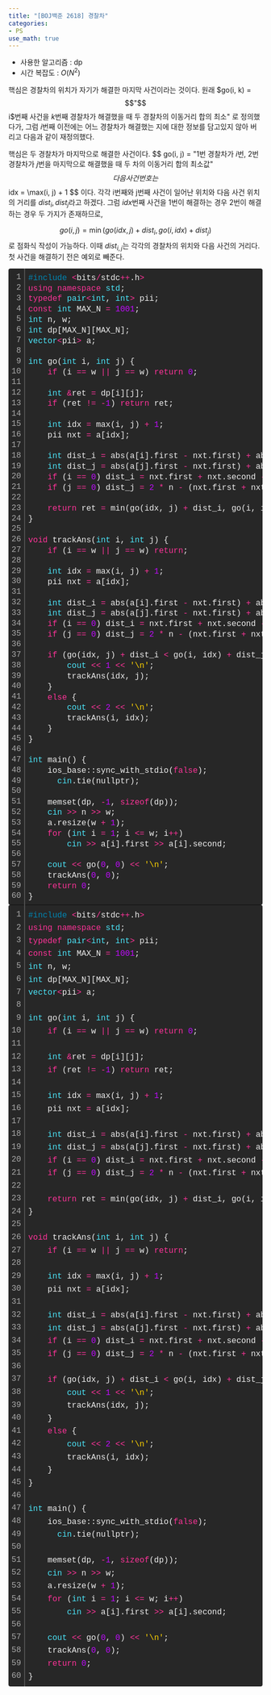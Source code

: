 ```yaml
---
title: "[BOJ백준 2618] 경찰차"
categories:
- PS
use_math: true
---
```


- 사용한 알고리즘 : dp
- 시간 복잡도 : $O\left( N^{2} \right)$

핵심은 경찰차의 위치가 자기가 해결한 마지막 사건이라는 것이다.
원래 $go(i, k) = $$"$$i$번째 사건을 $k$번째 경찰차가 해결했을 때 두 경찰차의 이동거리 합의 최소" 로 정의했다가,
그럼 $i$번째 이전에는 어느 경찰차가 해결했는 지에 대한 정보를 담고있지 않아 버리고 다음과 같이 재정의했다.

핵심은 두 경찰차가 마지막으로 해결한 사건이다.
$$
go(i, j) = "$1$번 경찰차가 $i$번, $2$번 경찰차가 $j$번을 마지막으로 해결했을 때 두 차의 이동거리 합의 최소값"
$$
다음 사건 번호는 
$$
idx = \max(i, j) + 1
$$ 
이다.
각각 i번째와 j번째 사건이 일어난 위치와 다음 사건 위치의 거리를 $dist_i, dist_j$라고 하겠다.
그럼 $idx$번째 사건을 1번이 해결하는 경우 2번이 해결하는 경우 두 가지가 존재하므로,

$$
go(i, j) = \min(go(idx, j) + dist_i, go(i, idx) + dist_j)
$$ 
로 점화식 작성이 가능하다.
이때 $dist_{i, j}$는 각각의 경찰차의 위치와 다음 사건의 거리다.
첫 사건을 해결하기 전은 예외로 빼준다.

<script src="https://gist.github.com/myunbin/e95f20184737a34be4cd73a62a292c1a.js"></script>

<div class="colorscripter-code" style="color:#f0f0f0;font-family:Consolas, 'Liberation Mono', Menlo, Courier, monospace !important; position:relative !important;overflow:auto"><table class="colorscripter-code-table" style="margin:0;padding:0;border:none;background-color:#272727;border-radius:4px;" cellspacing="0" cellpadding="0"><tr><td style="padding:6px;border-right:2px solid #4f4f4f"><div style="margin:0;padding:0;word-break:normal;text-align:right;color:#aaa;font-family:Consolas, 'Liberation Mono', Menlo, Courier, monospace !important;line-height:130%"><div style="line-height:130%">1</div><div style="line-height:130%">2</div><div style="line-height:130%">3</div><div style="line-height:130%">4</div><div style="line-height:130%">5</div><div style="line-height:130%">6</div><div style="line-height:130%">7</div><div style="line-height:130%">8</div><div style="line-height:130%">9</div><div style="line-height:130%">10</div><div style="line-height:130%">11</div><div style="line-height:130%">12</div><div style="line-height:130%">13</div><div style="line-height:130%">14</div><div style="line-height:130%">15</div><div style="line-height:130%">16</div><div style="line-height:130%">17</div><div style="line-height:130%">18</div><div style="line-height:130%">19</div><div style="line-height:130%">20</div><div style="line-height:130%">21</div><div style="line-height:130%">22</div><div style="line-height:130%">23</div><div style="line-height:130%">24</div><div style="line-height:130%">25</div><div style="line-height:130%">26</div><div style="line-height:130%">27</div><div style="line-height:130%">28</div><div style="line-height:130%">29</div><div style="line-height:130%">30</div><div style="line-height:130%">31</div><div style="line-height:130%">32</div><div style="line-height:130%">33</div><div style="line-height:130%">34</div><div style="line-height:130%">35</div><div style="line-height:130%">36</div><div style="line-height:130%">37</div><div style="line-height:130%">38</div><div style="line-height:130%">39</div><div style="line-height:130%">40</div><div style="line-height:130%">41</div><div style="line-height:130%">42</div><div style="line-height:130%">43</div><div style="line-height:130%">44</div><div style="line-height:130%">45</div><div style="line-height:130%">46</div><div style="line-height:130%">47</div><div style="line-height:130%">48</div><div style="line-height:130%">49</div><div style="line-height:130%">50</div><div style="line-height:130%">51</div><div style="line-height:130%">52</div><div style="line-height:130%">53</div><div style="line-height:130%">54</div><div style="line-height:130%">55</div><div style="line-height:130%">56</div><div style="line-height:130%">57</div><div style="line-height:130%">58</div><div style="line-height:130%">59</div><div style="line-height:130%">60</div></div></td><td style="padding:6px 0;text-align:left"><div style="margin:0;padding:0;color:#f0f0f0;font-family:Consolas, 'Liberation Mono', Menlo, Courier, monospace !important;line-height:130%"><div style="padding:0 6px; white-space:pre; line-height:130%"><span style="color:#0086b3">#include</span>&nbsp;<span style="color:#aaffaa"></span><span style="color:#ff3399">&lt;</span>bits<span style="color:#aaffaa"></span><span style="color:#ff3399">/</span>stdc<span style="color:#aaffaa"></span><span style="color:#ff3399">+</span><span style="color:#aaffaa"></span><span style="color:#ff3399">+</span>.h<span style="color:#aaffaa"></span><span style="color:#ff3399">&gt;</span></div><div style="padding:0 6px; white-space:pre; line-height:130%"><span style="color:#ff3399">using</span>&nbsp;<span style="color:#ff3399">namespace</span>&nbsp;<span style="color:#4be6fa">std</span>;</div><div style="padding:0 6px; white-space:pre; line-height:130%"><span style="color:#ff3399">typedef</span>&nbsp;<span style="color:#4be6fa">pair</span><span style="color:#ff3399">&lt;</span><span style="color:#4be6fa">int</span>,&nbsp;<span style="color:#4be6fa">int</span><span style="color:#ff3399">&gt;</span>&nbsp;pii;</div><div style="padding:0 6px; white-space:pre; line-height:130%"><span style="color:#ff3399">const</span>&nbsp;<span style="color:#4be6fa">int</span>&nbsp;MAX_N&nbsp;<span style="color:#aaffaa"></span><span style="color:#ff3399">=</span>&nbsp;<span style="color:#c10aff">1001</span>;</div><div style="padding:0 6px; white-space:pre; line-height:130%"><span style="color:#4be6fa">int</span>&nbsp;n,&nbsp;w;</div><div style="padding:0 6px; white-space:pre; line-height:130%"><span style="color:#4be6fa">int</span>&nbsp;dp[MAX_N][MAX_N];</div><div style="padding:0 6px; white-space:pre; line-height:130%"><span style="color:#4be6fa">vector</span><span style="color:#ff3399">&lt;</span>pii<span style="color:#aaffaa"></span><span style="color:#ff3399">&gt;</span>&nbsp;a;</div><div style="padding:0 6px; white-space:pre; line-height:130%">&nbsp;</div><div style="padding:0 6px; white-space:pre; line-height:130%"><span style="color:#4be6fa">int</span>&nbsp;go(<span style="color:#4be6fa">int</span>&nbsp;i,&nbsp;<span style="color:#4be6fa">int</span>&nbsp;j)&nbsp;{</div><div style="padding:0 6px; white-space:pre; line-height:130%">&nbsp;&nbsp;&nbsp;&nbsp;<span style="color:#ff3399">if</span>&nbsp;(i&nbsp;<span style="color:#aaffaa"></span><span style="color:#ff3399">=</span><span style="color:#aaffaa"></span><span style="color:#ff3399">=</span>&nbsp;w&nbsp;<span style="color:#aaffaa"></span><span style="color:#ff3399">|</span><span style="color:#aaffaa"></span><span style="color:#ff3399">|</span>&nbsp;j&nbsp;<span style="color:#aaffaa"></span><span style="color:#ff3399">=</span><span style="color:#aaffaa"></span><span style="color:#ff3399">=</span>&nbsp;w)&nbsp;<span style="color:#ff3399">return</span>&nbsp;<span style="color:#c10aff">0</span>;</div><div style="padding:0 6px; white-space:pre; line-height:130%">&nbsp;</div><div style="padding:0 6px; white-space:pre; line-height:130%">&nbsp;&nbsp;&nbsp;&nbsp;<span style="color:#4be6fa">int</span>&nbsp;<span style="color:#aaffaa"></span><span style="color:#ff3399">&amp;</span>ret&nbsp;<span style="color:#aaffaa"></span><span style="color:#ff3399">=</span>&nbsp;dp[i][j];</div><div style="padding:0 6px; white-space:pre; line-height:130%">&nbsp;&nbsp;&nbsp;&nbsp;<span style="color:#ff3399">if</span>&nbsp;(ret&nbsp;<span style="color:#aaffaa"></span><span style="color:#ff3399">!</span><span style="color:#aaffaa"></span><span style="color:#ff3399">=</span>&nbsp;<span style="color:#aaffaa"></span><span style="color:#ff3399">-</span><span style="color:#c10aff">1</span>)&nbsp;<span style="color:#ff3399">return</span>&nbsp;ret;</div><div style="padding:0 6px; white-space:pre; line-height:130%">&nbsp;&nbsp;&nbsp;&nbsp;</div><div style="padding:0 6px; white-space:pre; line-height:130%">&nbsp;&nbsp;&nbsp;&nbsp;<span style="color:#4be6fa">int</span>&nbsp;idx&nbsp;<span style="color:#aaffaa"></span><span style="color:#ff3399">=</span>&nbsp;max(i,&nbsp;j)&nbsp;<span style="color:#aaffaa"></span><span style="color:#ff3399">+</span>&nbsp;<span style="color:#c10aff">1</span>;</div><div style="padding:0 6px; white-space:pre; line-height:130%">&nbsp;&nbsp;&nbsp;&nbsp;pii&nbsp;nxt&nbsp;<span style="color:#aaffaa"></span><span style="color:#ff3399">=</span>&nbsp;a[idx];</div><div style="padding:0 6px; white-space:pre; line-height:130%">&nbsp;&nbsp;&nbsp;&nbsp;</div><div style="padding:0 6px; white-space:pre; line-height:130%">&nbsp;&nbsp;&nbsp;&nbsp;<span style="color:#4be6fa">int</span>&nbsp;dist_i&nbsp;<span style="color:#aaffaa"></span><span style="color:#ff3399">=</span>&nbsp;abs(a[i].first&nbsp;<span style="color:#aaffaa"></span><span style="color:#ff3399">-</span>&nbsp;nxt.first)&nbsp;<span style="color:#aaffaa"></span><span style="color:#ff3399">+</span>&nbsp;abs(a[i].second&nbsp;<span style="color:#aaffaa"></span><span style="color:#ff3399">-</span>&nbsp;nxt.second);</div><div style="padding:0 6px; white-space:pre; line-height:130%">&nbsp;&nbsp;&nbsp;&nbsp;<span style="color:#4be6fa">int</span>&nbsp;dist_j&nbsp;<span style="color:#aaffaa"></span><span style="color:#ff3399">=</span>&nbsp;abs(a[j].first&nbsp;<span style="color:#aaffaa"></span><span style="color:#ff3399">-</span>&nbsp;nxt.first)&nbsp;<span style="color:#aaffaa"></span><span style="color:#ff3399">+</span>&nbsp;abs(a[j].second&nbsp;<span style="color:#aaffaa"></span><span style="color:#ff3399">-</span>&nbsp;nxt.second);</div><div style="padding:0 6px; white-space:pre; line-height:130%">&nbsp;&nbsp;&nbsp;&nbsp;<span style="color:#ff3399">if</span>&nbsp;(i&nbsp;<span style="color:#aaffaa"></span><span style="color:#ff3399">=</span><span style="color:#aaffaa"></span><span style="color:#ff3399">=</span>&nbsp;<span style="color:#c10aff">0</span>)&nbsp;dist_i&nbsp;<span style="color:#aaffaa"></span><span style="color:#ff3399">=</span>&nbsp;nxt.first&nbsp;<span style="color:#aaffaa"></span><span style="color:#ff3399">+</span>&nbsp;nxt.second&nbsp;<span style="color:#aaffaa"></span><span style="color:#ff3399">-</span>&nbsp;<span style="color:#c10aff">2</span>;</div><div style="padding:0 6px; white-space:pre; line-height:130%">&nbsp;&nbsp;&nbsp;&nbsp;<span style="color:#ff3399">if</span>&nbsp;(j&nbsp;<span style="color:#aaffaa"></span><span style="color:#ff3399">=</span><span style="color:#aaffaa"></span><span style="color:#ff3399">=</span>&nbsp;<span style="color:#c10aff">0</span>)&nbsp;dist_j&nbsp;<span style="color:#aaffaa"></span><span style="color:#ff3399">=</span>&nbsp;<span style="color:#c10aff">2</span>&nbsp;<span style="color:#aaffaa"></span><span style="color:#ff3399">*</span>&nbsp;n&nbsp;<span style="color:#aaffaa"></span><span style="color:#ff3399">-</span>&nbsp;(nxt.first&nbsp;<span style="color:#aaffaa"></span><span style="color:#ff3399">+</span>&nbsp;nxt.second);</div><div style="padding:0 6px; white-space:pre; line-height:130%">&nbsp;&nbsp;&nbsp;&nbsp;</div><div style="padding:0 6px; white-space:pre; line-height:130%">&nbsp;&nbsp;&nbsp;&nbsp;<span style="color:#ff3399">return</span>&nbsp;ret&nbsp;<span style="color:#aaffaa"></span><span style="color:#ff3399">=</span>&nbsp;min(go(idx,&nbsp;j)&nbsp;<span style="color:#aaffaa"></span><span style="color:#ff3399">+</span>&nbsp;dist_i,&nbsp;go(i,&nbsp;idx)&nbsp;<span style="color:#aaffaa"></span><span style="color:#ff3399">+</span>&nbsp;dist_j);</div><div style="padding:0 6px; white-space:pre; line-height:130%">}</div><div style="padding:0 6px; white-space:pre; line-height:130%">&nbsp;</div><div style="padding:0 6px; white-space:pre; line-height:130%"><span style="color:#ff3399">void</span>&nbsp;trackAns(<span style="color:#4be6fa">int</span>&nbsp;i,&nbsp;<span style="color:#4be6fa">int</span>&nbsp;j)&nbsp;{</div><div style="padding:0 6px; white-space:pre; line-height:130%">&nbsp;&nbsp;&nbsp;&nbsp;<span style="color:#ff3399">if</span>&nbsp;(i&nbsp;<span style="color:#aaffaa"></span><span style="color:#ff3399">=</span><span style="color:#aaffaa"></span><span style="color:#ff3399">=</span>&nbsp;w&nbsp;<span style="color:#aaffaa"></span><span style="color:#ff3399">|</span><span style="color:#aaffaa"></span><span style="color:#ff3399">|</span>&nbsp;j&nbsp;<span style="color:#aaffaa"></span><span style="color:#ff3399">=</span><span style="color:#aaffaa"></span><span style="color:#ff3399">=</span>&nbsp;w)&nbsp;<span style="color:#ff3399">return</span>;</div><div style="padding:0 6px; white-space:pre; line-height:130%">&nbsp;&nbsp;&nbsp;&nbsp;</div><div style="padding:0 6px; white-space:pre; line-height:130%">&nbsp;&nbsp;&nbsp;&nbsp;<span style="color:#4be6fa">int</span>&nbsp;idx&nbsp;<span style="color:#aaffaa"></span><span style="color:#ff3399">=</span>&nbsp;max(i,&nbsp;j)&nbsp;<span style="color:#aaffaa"></span><span style="color:#ff3399">+</span>&nbsp;<span style="color:#c10aff">1</span>;</div><div style="padding:0 6px; white-space:pre; line-height:130%">&nbsp;&nbsp;&nbsp;&nbsp;pii&nbsp;nxt&nbsp;<span style="color:#aaffaa"></span><span style="color:#ff3399">=</span>&nbsp;a[idx];</div><div style="padding:0 6px; white-space:pre; line-height:130%">&nbsp;&nbsp;&nbsp;&nbsp;</div><div style="padding:0 6px; white-space:pre; line-height:130%">&nbsp;&nbsp;&nbsp;&nbsp;<span style="color:#4be6fa">int</span>&nbsp;dist_i&nbsp;<span style="color:#aaffaa"></span><span style="color:#ff3399">=</span>&nbsp;abs(a[i].first&nbsp;<span style="color:#aaffaa"></span><span style="color:#ff3399">-</span>&nbsp;nxt.first)&nbsp;<span style="color:#aaffaa"></span><span style="color:#ff3399">+</span>&nbsp;abs(a[i].second&nbsp;<span style="color:#aaffaa"></span><span style="color:#ff3399">-</span>&nbsp;nxt.second);</div><div style="padding:0 6px; white-space:pre; line-height:130%">&nbsp;&nbsp;&nbsp;&nbsp;<span style="color:#4be6fa">int</span>&nbsp;dist_j&nbsp;<span style="color:#aaffaa"></span><span style="color:#ff3399">=</span>&nbsp;abs(a[j].first&nbsp;<span style="color:#aaffaa"></span><span style="color:#ff3399">-</span>&nbsp;nxt.first)&nbsp;<span style="color:#aaffaa"></span><span style="color:#ff3399">+</span>&nbsp;abs(a[j].second&nbsp;<span style="color:#aaffaa"></span><span style="color:#ff3399">-</span>&nbsp;nxt.second);</div><div style="padding:0 6px; white-space:pre; line-height:130%">&nbsp;&nbsp;&nbsp;&nbsp;<span style="color:#ff3399">if</span>&nbsp;(i&nbsp;<span style="color:#aaffaa"></span><span style="color:#ff3399">=</span><span style="color:#aaffaa"></span><span style="color:#ff3399">=</span>&nbsp;<span style="color:#c10aff">0</span>)&nbsp;dist_i&nbsp;<span style="color:#aaffaa"></span><span style="color:#ff3399">=</span>&nbsp;nxt.first&nbsp;<span style="color:#aaffaa"></span><span style="color:#ff3399">+</span>&nbsp;nxt.second&nbsp;<span style="color:#aaffaa"></span><span style="color:#ff3399">-</span>&nbsp;<span style="color:#c10aff">2</span>;</div><div style="padding:0 6px; white-space:pre; line-height:130%">&nbsp;&nbsp;&nbsp;&nbsp;<span style="color:#ff3399">if</span>&nbsp;(j&nbsp;<span style="color:#aaffaa"></span><span style="color:#ff3399">=</span><span style="color:#aaffaa"></span><span style="color:#ff3399">=</span>&nbsp;<span style="color:#c10aff">0</span>)&nbsp;dist_j&nbsp;<span style="color:#aaffaa"></span><span style="color:#ff3399">=</span>&nbsp;<span style="color:#c10aff">2</span>&nbsp;<span style="color:#aaffaa"></span><span style="color:#ff3399">*</span>&nbsp;n&nbsp;<span style="color:#aaffaa"></span><span style="color:#ff3399">-</span>&nbsp;(nxt.first&nbsp;<span style="color:#aaffaa"></span><span style="color:#ff3399">+</span>&nbsp;nxt.second);</div><div style="padding:0 6px; white-space:pre; line-height:130%">&nbsp;&nbsp;&nbsp;&nbsp;</div><div style="padding:0 6px; white-space:pre; line-height:130%">&nbsp;&nbsp;&nbsp;&nbsp;<span style="color:#ff3399">if</span>&nbsp;(go(idx,&nbsp;j)&nbsp;<span style="color:#aaffaa"></span><span style="color:#ff3399">+</span>&nbsp;dist_i&nbsp;<span style="color:#aaffaa"></span><span style="color:#ff3399">&lt;</span>&nbsp;go(i,&nbsp;idx)&nbsp;<span style="color:#aaffaa"></span><span style="color:#ff3399">+</span>&nbsp;dist_j)&nbsp;{</div><div style="padding:0 6px; white-space:pre; line-height:130%">&nbsp;&nbsp;&nbsp;&nbsp;&nbsp;&nbsp;&nbsp;&nbsp;<span style="color:#4be6fa">cout</span>&nbsp;<span style="color:#aaffaa"></span><span style="color:#ff3399">&lt;</span><span style="color:#aaffaa"></span><span style="color:#ff3399">&lt;</span>&nbsp;<span style="color:#c10aff">1</span>&nbsp;<span style="color:#aaffaa"></span><span style="color:#ff3399">&lt;</span><span style="color:#aaffaa"></span><span style="color:#ff3399">&lt;</span>&nbsp;<span style="color:#ffd500">'\n'</span>;</div><div style="padding:0 6px; white-space:pre; line-height:130%">&nbsp;&nbsp;&nbsp;&nbsp;&nbsp;&nbsp;&nbsp;&nbsp;trackAns(idx,&nbsp;j);</div><div style="padding:0 6px; white-space:pre; line-height:130%">&nbsp;&nbsp;&nbsp;&nbsp;}</div><div style="padding:0 6px; white-space:pre; line-height:130%">&nbsp;&nbsp;&nbsp;&nbsp;<span style="color:#ff3399">else</span>&nbsp;{</div><div style="padding:0 6px; white-space:pre; line-height:130%">&nbsp;&nbsp;&nbsp;&nbsp;&nbsp;&nbsp;&nbsp;&nbsp;<span style="color:#4be6fa">cout</span>&nbsp;<span style="color:#aaffaa"></span><span style="color:#ff3399">&lt;</span><span style="color:#aaffaa"></span><span style="color:#ff3399">&lt;</span>&nbsp;<span style="color:#c10aff">2</span>&nbsp;<span style="color:#aaffaa"></span><span style="color:#ff3399">&lt;</span><span style="color:#aaffaa"></span><span style="color:#ff3399">&lt;</span>&nbsp;<span style="color:#ffd500">'\n'</span>;</div><div style="padding:0 6px; white-space:pre; line-height:130%">&nbsp;&nbsp;&nbsp;&nbsp;&nbsp;&nbsp;&nbsp;&nbsp;trackAns(i,&nbsp;idx);</div><div style="padding:0 6px; white-space:pre; line-height:130%">&nbsp;&nbsp;&nbsp;&nbsp;}</div><div style="padding:0 6px; white-space:pre; line-height:130%">}</div><div style="padding:0 6px; white-space:pre; line-height:130%">&nbsp;</div><div style="padding:0 6px; white-space:pre; line-height:130%"><span style="color:#4be6fa">int</span>&nbsp;main()&nbsp;{</div><div style="padding:0 6px; white-space:pre; line-height:130%">&nbsp;&nbsp;&nbsp;&nbsp;ios_base::sync_with_stdio(<span style="color:#ff3399">false</span>);</div><div style="padding:0 6px; white-space:pre; line-height:130%">&nbsp;&nbsp;&nbsp;&nbsp;&nbsp;&nbsp;<span style="color:#4be6fa">cin</span>.tie(nullptr);</div><div style="padding:0 6px; white-space:pre; line-height:130%">&nbsp;&nbsp;&nbsp;&nbsp;</div><div style="padding:0 6px; white-space:pre; line-height:130%">&nbsp;&nbsp;&nbsp;&nbsp;memset(dp,&nbsp;<span style="color:#aaffaa"></span><span style="color:#ff3399">-</span><span style="color:#c10aff">1</span>,&nbsp;<span style="color:#ff3399">sizeof</span>(dp));</div><div style="padding:0 6px; white-space:pre; line-height:130%">&nbsp;&nbsp;&nbsp;&nbsp;<span style="color:#4be6fa">cin</span>&nbsp;<span style="color:#aaffaa"></span><span style="color:#ff3399">&gt;</span><span style="color:#aaffaa"></span><span style="color:#ff3399">&gt;</span>&nbsp;n&nbsp;<span style="color:#aaffaa"></span><span style="color:#ff3399">&gt;</span><span style="color:#aaffaa"></span><span style="color:#ff3399">&gt;</span>&nbsp;w;</div><div style="padding:0 6px; white-space:pre; line-height:130%">&nbsp;&nbsp;&nbsp;&nbsp;a.resize(w&nbsp;<span style="color:#aaffaa"></span><span style="color:#ff3399">+</span>&nbsp;<span style="color:#c10aff">1</span>);</div><div style="padding:0 6px; white-space:pre; line-height:130%">&nbsp;&nbsp;&nbsp;&nbsp;<span style="color:#ff3399">for</span>&nbsp;(<span style="color:#4be6fa">int</span>&nbsp;i&nbsp;<span style="color:#aaffaa"></span><span style="color:#ff3399">=</span>&nbsp;<span style="color:#c10aff">1</span>;&nbsp;i&nbsp;<span style="color:#aaffaa"></span><span style="color:#ff3399">&lt;</span><span style="color:#aaffaa"></span><span style="color:#ff3399">=</span>&nbsp;w;&nbsp;i<span style="color:#aaffaa"></span><span style="color:#ff3399">+</span><span style="color:#aaffaa"></span><span style="color:#ff3399">+</span>)&nbsp;</div><div style="padding:0 6px; white-space:pre; line-height:130%">&nbsp;&nbsp;&nbsp;&nbsp;&nbsp;&nbsp;&nbsp;&nbsp;<span style="color:#4be6fa">cin</span>&nbsp;<span style="color:#aaffaa"></span><span style="color:#ff3399">&gt;</span><span style="color:#aaffaa"></span><span style="color:#ff3399">&gt;</span>&nbsp;a[i].first&nbsp;<span style="color:#aaffaa"></span><span style="color:#ff3399">&gt;</span><span style="color:#aaffaa"></span><span style="color:#ff3399">&gt;</span>&nbsp;a[i].second;</div><div style="padding:0 6px; white-space:pre; line-height:130%">&nbsp;&nbsp;&nbsp;&nbsp;</div><div style="padding:0 6px; white-space:pre; line-height:130%">&nbsp;&nbsp;&nbsp;&nbsp;<span style="color:#4be6fa">cout</span>&nbsp;<span style="color:#aaffaa"></span><span style="color:#ff3399">&lt;</span><span style="color:#aaffaa"></span><span style="color:#ff3399">&lt;</span>&nbsp;go(<span style="color:#c10aff">0</span>,&nbsp;<span style="color:#c10aff">0</span>)&nbsp;<span style="color:#aaffaa"></span><span style="color:#ff3399">&lt;</span><span style="color:#aaffaa"></span><span style="color:#ff3399">&lt;</span>&nbsp;<span style="color:#ffd500">'\n'</span>;</div><div style="padding:0 6px; white-space:pre; line-height:130%">&nbsp;&nbsp;&nbsp;&nbsp;trackAns(<span style="color:#c10aff">0</span>,&nbsp;<span style="color:#c10aff">0</span>);</div><div style="padding:0 6px; white-space:pre; line-height:130%">&nbsp;&nbsp;&nbsp;&nbsp;<span style="color:#ff3399">return</span>&nbsp;<span style="color:#c10aff">0</span>;</div><div style="padding:0 6px; white-space:pre; line-height:130%">}</div></div><div style="text-align:right;margin-top:-13px;margin-right:5px;font-size:9px;font-style:italic"><a href="http://colorscripter.com/info#e" target="_blank" style="color:#4f4f4ftext-decoration:none">Colored by Color Scripter</a></div></td><td style="vertical-align:bottom;padding:0 2px 4px 0"><a href="http://colorscripter.com/info#e" target="_blank" style="text-decoration:none;color:white"><span style="font-size:9px;word-break:normal;background-color:#4f4f4f;color:white;border-radius:10px;padding:1px">cs</span></a></td></tr></table></div>


<div class="colorscripter-code" style="color:#f0f0f0;font-family:Consolas, 'Liberation Mono', Menlo, Courier, monospace !important; position:relative !important;overflow:auto"><table class="colorscripter-code-table" style="margin:0;padding:0;border:none;background-color:#272727;border-radius:4px;" cellspacing="0" cellpadding="0"><tr><td style="padding:6px;border-right:2px solid #4f4f4f"><div style="margin:0;padding:0;word-break:normal;text-align:right;color:#aaa;font-family:Consolas, 'Liberation Mono', Menlo, Courier, monospace !important;line-height:160%"><div style="line-height:160%">1</div><div style="line-height:160%">2</div><div style="line-height:160%">3</div><div style="line-height:160%">4</div><div style="line-height:160%">5</div><div style="line-height:160%">6</div><div style="line-height:160%">7</div><div style="line-height:160%">8</div><div style="line-height:160%">9</div><div style="line-height:160%">10</div><div style="line-height:160%">11</div><div style="line-height:160%">12</div><div style="line-height:160%">13</div><div style="line-height:160%">14</div><div style="line-height:160%">15</div><div style="line-height:160%">16</div><div style="line-height:160%">17</div><div style="line-height:160%">18</div><div style="line-height:160%">19</div><div style="line-height:160%">20</div><div style="line-height:160%">21</div><div style="line-height:160%">22</div><div style="line-height:160%">23</div><div style="line-height:160%">24</div><div style="line-height:160%">25</div><div style="line-height:160%">26</div><div style="line-height:160%">27</div><div style="line-height:160%">28</div><div style="line-height:160%">29</div><div style="line-height:160%">30</div><div style="line-height:160%">31</div><div style="line-height:160%">32</div><div style="line-height:160%">33</div><div style="line-height:160%">34</div><div style="line-height:160%">35</div><div style="line-height:160%">36</div><div style="line-height:160%">37</div><div style="line-height:160%">38</div><div style="line-height:160%">39</div><div style="line-height:160%">40</div><div style="line-height:160%">41</div><div style="line-height:160%">42</div><div style="line-height:160%">43</div><div style="line-height:160%">44</div><div style="line-height:160%">45</div><div style="line-height:160%">46</div><div style="line-height:160%">47</div><div style="line-height:160%">48</div><div style="line-height:160%">49</div><div style="line-height:160%">50</div><div style="line-height:160%">51</div><div style="line-height:160%">52</div><div style="line-height:160%">53</div><div style="line-height:160%">54</div><div style="line-height:160%">55</div><div style="line-height:160%">56</div><div style="line-height:160%">57</div><div style="line-height:160%">58</div><div style="line-height:160%">59</div><div style="line-height:160%">60</div></div></td><td style="padding:6px 0;text-align:left"><div style="margin:0;padding:0;color:#f0f0f0;font-family:Consolas, 'Liberation Mono', Menlo, Courier, monospace !important;line-height:160%"><div style="padding:0 6px; white-space:pre; line-height:160%"><span style="color:#0086b3">#include</span>&nbsp;<span style="color:#aaffaa"></span><span style="color:#ff3399">&lt;</span>bits<span style="color:#aaffaa"></span><span style="color:#ff3399">/</span>stdc<span style="color:#aaffaa"></span><span style="color:#ff3399">+</span><span style="color:#aaffaa"></span><span style="color:#ff3399">+</span>.h<span style="color:#aaffaa"></span><span style="color:#ff3399">&gt;</span></div><div style="padding:0 6px; white-space:pre; line-height:160%"><span style="color:#ff3399">using</span>&nbsp;<span style="color:#ff3399">namespace</span>&nbsp;<span style="color:#4be6fa">std</span>;</div><div style="padding:0 6px; white-space:pre; line-height:160%"><span style="color:#ff3399">typedef</span>&nbsp;<span style="color:#4be6fa">pair</span><span style="color:#ff3399">&lt;</span><span style="color:#4be6fa">int</span>,&nbsp;<span style="color:#4be6fa">int</span><span style="color:#ff3399">&gt;</span>&nbsp;pii;</div><div style="padding:0 6px; white-space:pre; line-height:160%"><span style="color:#ff3399">const</span>&nbsp;<span style="color:#4be6fa">int</span>&nbsp;MAX_N&nbsp;<span style="color:#aaffaa"></span><span style="color:#ff3399">=</span>&nbsp;<span style="color:#c10aff">1001</span>;</div><div style="padding:0 6px; white-space:pre; line-height:160%"><span style="color:#4be6fa">int</span>&nbsp;n,&nbsp;w;</div><div style="padding:0 6px; white-space:pre; line-height:160%"><span style="color:#4be6fa">int</span>&nbsp;dp[MAX_N][MAX_N];</div><div style="padding:0 6px; white-space:pre; line-height:160%"><span style="color:#4be6fa">vector</span><span style="color:#ff3399">&lt;</span>pii<span style="color:#aaffaa"></span><span style="color:#ff3399">&gt;</span>&nbsp;a;</div><div style="padding:0 6px; white-space:pre; line-height:160%">&nbsp;</div><div style="padding:0 6px; white-space:pre; line-height:160%"><span style="color:#4be6fa">int</span>&nbsp;go(<span style="color:#4be6fa">int</span>&nbsp;i,&nbsp;<span style="color:#4be6fa">int</span>&nbsp;j)&nbsp;{</div><div style="padding:0 6px; white-space:pre; line-height:160%">&nbsp;&nbsp;&nbsp;&nbsp;<span style="color:#ff3399">if</span>&nbsp;(i&nbsp;<span style="color:#aaffaa"></span><span style="color:#ff3399">=</span><span style="color:#aaffaa"></span><span style="color:#ff3399">=</span>&nbsp;w&nbsp;<span style="color:#aaffaa"></span><span style="color:#ff3399">|</span><span style="color:#aaffaa"></span><span style="color:#ff3399">|</span>&nbsp;j&nbsp;<span style="color:#aaffaa"></span><span style="color:#ff3399">=</span><span style="color:#aaffaa"></span><span style="color:#ff3399">=</span>&nbsp;w)&nbsp;<span style="color:#ff3399">return</span>&nbsp;<span style="color:#c10aff">0</span>;</div><div style="padding:0 6px; white-space:pre; line-height:160%">&nbsp;</div><div style="padding:0 6px; white-space:pre; line-height:160%">&nbsp;&nbsp;&nbsp;&nbsp;<span style="color:#4be6fa">int</span>&nbsp;<span style="color:#aaffaa"></span><span style="color:#ff3399">&amp;</span>ret&nbsp;<span style="color:#aaffaa"></span><span style="color:#ff3399">=</span>&nbsp;dp[i][j];</div><div style="padding:0 6px; white-space:pre; line-height:160%">&nbsp;&nbsp;&nbsp;&nbsp;<span style="color:#ff3399">if</span>&nbsp;(ret&nbsp;<span style="color:#aaffaa"></span><span style="color:#ff3399">!</span><span style="color:#aaffaa"></span><span style="color:#ff3399">=</span>&nbsp;<span style="color:#aaffaa"></span><span style="color:#ff3399">-</span><span style="color:#c10aff">1</span>)&nbsp;<span style="color:#ff3399">return</span>&nbsp;ret;</div><div style="padding:0 6px; white-space:pre; line-height:160%">&nbsp;&nbsp;&nbsp;&nbsp;</div><div style="padding:0 6px; white-space:pre; line-height:160%">&nbsp;&nbsp;&nbsp;&nbsp;<span style="color:#4be6fa">int</span>&nbsp;idx&nbsp;<span style="color:#aaffaa"></span><span style="color:#ff3399">=</span>&nbsp;max(i,&nbsp;j)&nbsp;<span style="color:#aaffaa"></span><span style="color:#ff3399">+</span>&nbsp;<span style="color:#c10aff">1</span>;</div><div style="padding:0 6px; white-space:pre; line-height:160%">&nbsp;&nbsp;&nbsp;&nbsp;pii&nbsp;nxt&nbsp;<span style="color:#aaffaa"></span><span style="color:#ff3399">=</span>&nbsp;a[idx];</div><div style="padding:0 6px; white-space:pre; line-height:160%">&nbsp;&nbsp;&nbsp;&nbsp;</div><div style="padding:0 6px; white-space:pre; line-height:160%">&nbsp;&nbsp;&nbsp;&nbsp;<span style="color:#4be6fa">int</span>&nbsp;dist_i&nbsp;<span style="color:#aaffaa"></span><span style="color:#ff3399">=</span>&nbsp;abs(a[i].first&nbsp;<span style="color:#aaffaa"></span><span style="color:#ff3399">-</span>&nbsp;nxt.first)&nbsp;<span style="color:#aaffaa"></span><span style="color:#ff3399">+</span>&nbsp;abs(a[i].second&nbsp;<span style="color:#aaffaa"></span><span style="color:#ff3399">-</span>&nbsp;nxt.second);</div><div style="padding:0 6px; white-space:pre; line-height:160%">&nbsp;&nbsp;&nbsp;&nbsp;<span style="color:#4be6fa">int</span>&nbsp;dist_j&nbsp;<span style="color:#aaffaa"></span><span style="color:#ff3399">=</span>&nbsp;abs(a[j].first&nbsp;<span style="color:#aaffaa"></span><span style="color:#ff3399">-</span>&nbsp;nxt.first)&nbsp;<span style="color:#aaffaa"></span><span style="color:#ff3399">+</span>&nbsp;abs(a[j].second&nbsp;<span style="color:#aaffaa"></span><span style="color:#ff3399">-</span>&nbsp;nxt.second);</div><div style="padding:0 6px; white-space:pre; line-height:160%">&nbsp;&nbsp;&nbsp;&nbsp;<span style="color:#ff3399">if</span>&nbsp;(i&nbsp;<span style="color:#aaffaa"></span><span style="color:#ff3399">=</span><span style="color:#aaffaa"></span><span style="color:#ff3399">=</span>&nbsp;<span style="color:#c10aff">0</span>)&nbsp;dist_i&nbsp;<span style="color:#aaffaa"></span><span style="color:#ff3399">=</span>&nbsp;nxt.first&nbsp;<span style="color:#aaffaa"></span><span style="color:#ff3399">+</span>&nbsp;nxt.second&nbsp;<span style="color:#aaffaa"></span><span style="color:#ff3399">-</span>&nbsp;<span style="color:#c10aff">2</span>;</div><div style="padding:0 6px; white-space:pre; line-height:160%">&nbsp;&nbsp;&nbsp;&nbsp;<span style="color:#ff3399">if</span>&nbsp;(j&nbsp;<span style="color:#aaffaa"></span><span style="color:#ff3399">=</span><span style="color:#aaffaa"></span><span style="color:#ff3399">=</span>&nbsp;<span style="color:#c10aff">0</span>)&nbsp;dist_j&nbsp;<span style="color:#aaffaa"></span><span style="color:#ff3399">=</span>&nbsp;<span style="color:#c10aff">2</span>&nbsp;<span style="color:#aaffaa"></span><span style="color:#ff3399">*</span>&nbsp;n&nbsp;<span style="color:#aaffaa"></span><span style="color:#ff3399">-</span>&nbsp;(nxt.first&nbsp;<span style="color:#aaffaa"></span><span style="color:#ff3399">+</span>&nbsp;nxt.second);</div><div style="padding:0 6px; white-space:pre; line-height:160%">&nbsp;&nbsp;&nbsp;&nbsp;</div><div style="padding:0 6px; white-space:pre; line-height:160%">&nbsp;&nbsp;&nbsp;&nbsp;<span style="color:#ff3399">return</span>&nbsp;ret&nbsp;<span style="color:#aaffaa"></span><span style="color:#ff3399">=</span>&nbsp;min(go(idx,&nbsp;j)&nbsp;<span style="color:#aaffaa"></span><span style="color:#ff3399">+</span>&nbsp;dist_i,&nbsp;go(i,&nbsp;idx)&nbsp;<span style="color:#aaffaa"></span><span style="color:#ff3399">+</span>&nbsp;dist_j);</div><div style="padding:0 6px; white-space:pre; line-height:160%">}</div><div style="padding:0 6px; white-space:pre; line-height:160%">&nbsp;</div><div style="padding:0 6px; white-space:pre; line-height:160%"><span style="color:#ff3399">void</span>&nbsp;trackAns(<span style="color:#4be6fa">int</span>&nbsp;i,&nbsp;<span style="color:#4be6fa">int</span>&nbsp;j)&nbsp;{</div><div style="padding:0 6px; white-space:pre; line-height:160%">&nbsp;&nbsp;&nbsp;&nbsp;<span style="color:#ff3399">if</span>&nbsp;(i&nbsp;<span style="color:#aaffaa"></span><span style="color:#ff3399">=</span><span style="color:#aaffaa"></span><span style="color:#ff3399">=</span>&nbsp;w&nbsp;<span style="color:#aaffaa"></span><span style="color:#ff3399">|</span><span style="color:#aaffaa"></span><span style="color:#ff3399">|</span>&nbsp;j&nbsp;<span style="color:#aaffaa"></span><span style="color:#ff3399">=</span><span style="color:#aaffaa"></span><span style="color:#ff3399">=</span>&nbsp;w)&nbsp;<span style="color:#ff3399">return</span>;</div><div style="padding:0 6px; white-space:pre; line-height:160%">&nbsp;&nbsp;&nbsp;&nbsp;</div><div style="padding:0 6px; white-space:pre; line-height:160%">&nbsp;&nbsp;&nbsp;&nbsp;<span style="color:#4be6fa">int</span>&nbsp;idx&nbsp;<span style="color:#aaffaa"></span><span style="color:#ff3399">=</span>&nbsp;max(i,&nbsp;j)&nbsp;<span style="color:#aaffaa"></span><span style="color:#ff3399">+</span>&nbsp;<span style="color:#c10aff">1</span>;</div><div style="padding:0 6px; white-space:pre; line-height:160%">&nbsp;&nbsp;&nbsp;&nbsp;pii&nbsp;nxt&nbsp;<span style="color:#aaffaa"></span><span style="color:#ff3399">=</span>&nbsp;a[idx];</div><div style="padding:0 6px; white-space:pre; line-height:160%">&nbsp;&nbsp;&nbsp;&nbsp;</div><div style="padding:0 6px; white-space:pre; line-height:160%">&nbsp;&nbsp;&nbsp;&nbsp;<span style="color:#4be6fa">int</span>&nbsp;dist_i&nbsp;<span style="color:#aaffaa"></span><span style="color:#ff3399">=</span>&nbsp;abs(a[i].first&nbsp;<span style="color:#aaffaa"></span><span style="color:#ff3399">-</span>&nbsp;nxt.first)&nbsp;<span style="color:#aaffaa"></span><span style="color:#ff3399">+</span>&nbsp;abs(a[i].second&nbsp;<span style="color:#aaffaa"></span><span style="color:#ff3399">-</span>&nbsp;nxt.second);</div><div style="padding:0 6px; white-space:pre; line-height:160%">&nbsp;&nbsp;&nbsp;&nbsp;<span style="color:#4be6fa">int</span>&nbsp;dist_j&nbsp;<span style="color:#aaffaa"></span><span style="color:#ff3399">=</span>&nbsp;abs(a[j].first&nbsp;<span style="color:#aaffaa"></span><span style="color:#ff3399">-</span>&nbsp;nxt.first)&nbsp;<span style="color:#aaffaa"></span><span style="color:#ff3399">+</span>&nbsp;abs(a[j].second&nbsp;<span style="color:#aaffaa"></span><span style="color:#ff3399">-</span>&nbsp;nxt.second);</div><div style="padding:0 6px; white-space:pre; line-height:160%">&nbsp;&nbsp;&nbsp;&nbsp;<span style="color:#ff3399">if</span>&nbsp;(i&nbsp;<span style="color:#aaffaa"></span><span style="color:#ff3399">=</span><span style="color:#aaffaa"></span><span style="color:#ff3399">=</span>&nbsp;<span style="color:#c10aff">0</span>)&nbsp;dist_i&nbsp;<span style="color:#aaffaa"></span><span style="color:#ff3399">=</span>&nbsp;nxt.first&nbsp;<span style="color:#aaffaa"></span><span style="color:#ff3399">+</span>&nbsp;nxt.second&nbsp;<span style="color:#aaffaa"></span><span style="color:#ff3399">-</span>&nbsp;<span style="color:#c10aff">2</span>;</div><div style="padding:0 6px; white-space:pre; line-height:160%">&nbsp;&nbsp;&nbsp;&nbsp;<span style="color:#ff3399">if</span>&nbsp;(j&nbsp;<span style="color:#aaffaa"></span><span style="color:#ff3399">=</span><span style="color:#aaffaa"></span><span style="color:#ff3399">=</span>&nbsp;<span style="color:#c10aff">0</span>)&nbsp;dist_j&nbsp;<span style="color:#aaffaa"></span><span style="color:#ff3399">=</span>&nbsp;<span style="color:#c10aff">2</span>&nbsp;<span style="color:#aaffaa"></span><span style="color:#ff3399">*</span>&nbsp;n&nbsp;<span style="color:#aaffaa"></span><span style="color:#ff3399">-</span>&nbsp;(nxt.first&nbsp;<span style="color:#aaffaa"></span><span style="color:#ff3399">+</span>&nbsp;nxt.second);</div><div style="padding:0 6px; white-space:pre; line-height:160%">&nbsp;&nbsp;&nbsp;&nbsp;</div><div style="padding:0 6px; white-space:pre; line-height:160%">&nbsp;&nbsp;&nbsp;&nbsp;<span style="color:#ff3399">if</span>&nbsp;(go(idx,&nbsp;j)&nbsp;<span style="color:#aaffaa"></span><span style="color:#ff3399">+</span>&nbsp;dist_i&nbsp;<span style="color:#aaffaa"></span><span style="color:#ff3399">&lt;</span>&nbsp;go(i,&nbsp;idx)&nbsp;<span style="color:#aaffaa"></span><span style="color:#ff3399">+</span>&nbsp;dist_j)&nbsp;{</div><div style="padding:0 6px; white-space:pre; line-height:160%">&nbsp;&nbsp;&nbsp;&nbsp;&nbsp;&nbsp;&nbsp;&nbsp;<span style="color:#4be6fa">cout</span>&nbsp;<span style="color:#aaffaa"></span><span style="color:#ff3399">&lt;</span><span style="color:#aaffaa"></span><span style="color:#ff3399">&lt;</span>&nbsp;<span style="color:#c10aff">1</span>&nbsp;<span style="color:#aaffaa"></span><span style="color:#ff3399">&lt;</span><span style="color:#aaffaa"></span><span style="color:#ff3399">&lt;</span>&nbsp;<span style="color:#ffd500">'\n'</span>;</div><div style="padding:0 6px; white-space:pre; line-height:160%">&nbsp;&nbsp;&nbsp;&nbsp;&nbsp;&nbsp;&nbsp;&nbsp;trackAns(idx,&nbsp;j);</div><div style="padding:0 6px; white-space:pre; line-height:160%">&nbsp;&nbsp;&nbsp;&nbsp;}</div><div style="padding:0 6px; white-space:pre; line-height:160%">&nbsp;&nbsp;&nbsp;&nbsp;<span style="color:#ff3399">else</span>&nbsp;{</div><div style="padding:0 6px; white-space:pre; line-height:160%">&nbsp;&nbsp;&nbsp;&nbsp;&nbsp;&nbsp;&nbsp;&nbsp;<span style="color:#4be6fa">cout</span>&nbsp;<span style="color:#aaffaa"></span><span style="color:#ff3399">&lt;</span><span style="color:#aaffaa"></span><span style="color:#ff3399">&lt;</span>&nbsp;<span style="color:#c10aff">2</span>&nbsp;<span style="color:#aaffaa"></span><span style="color:#ff3399">&lt;</span><span style="color:#aaffaa"></span><span style="color:#ff3399">&lt;</span>&nbsp;<span style="color:#ffd500">'\n'</span>;</div><div style="padding:0 6px; white-space:pre; line-height:160%">&nbsp;&nbsp;&nbsp;&nbsp;&nbsp;&nbsp;&nbsp;&nbsp;trackAns(i,&nbsp;idx);</div><div style="padding:0 6px; white-space:pre; line-height:160%">&nbsp;&nbsp;&nbsp;&nbsp;}</div><div style="padding:0 6px; white-space:pre; line-height:160%">}</div><div style="padding:0 6px; white-space:pre; line-height:160%">&nbsp;</div><div style="padding:0 6px; white-space:pre; line-height:160%"><span style="color:#4be6fa">int</span>&nbsp;main()&nbsp;{</div><div style="padding:0 6px; white-space:pre; line-height:160%">&nbsp;&nbsp;&nbsp;&nbsp;ios_base::sync_with_stdio(<span style="color:#ff3399">false</span>);</div><div style="padding:0 6px; white-space:pre; line-height:160%">&nbsp;&nbsp;&nbsp;&nbsp;&nbsp;&nbsp;<span style="color:#4be6fa">cin</span>.tie(nullptr);</div><div style="padding:0 6px; white-space:pre; line-height:160%">&nbsp;&nbsp;&nbsp;&nbsp;</div><div style="padding:0 6px; white-space:pre; line-height:160%">&nbsp;&nbsp;&nbsp;&nbsp;memset(dp,&nbsp;<span style="color:#aaffaa"></span><span style="color:#ff3399">-</span><span style="color:#c10aff">1</span>,&nbsp;<span style="color:#ff3399">sizeof</span>(dp));</div><div style="padding:0 6px; white-space:pre; line-height:160%">&nbsp;&nbsp;&nbsp;&nbsp;<span style="color:#4be6fa">cin</span>&nbsp;<span style="color:#aaffaa"></span><span style="color:#ff3399">&gt;</span><span style="color:#aaffaa"></span><span style="color:#ff3399">&gt;</span>&nbsp;n&nbsp;<span style="color:#aaffaa"></span><span style="color:#ff3399">&gt;</span><span style="color:#aaffaa"></span><span style="color:#ff3399">&gt;</span>&nbsp;w;</div><div style="padding:0 6px; white-space:pre; line-height:160%">&nbsp;&nbsp;&nbsp;&nbsp;a.resize(w&nbsp;<span style="color:#aaffaa"></span><span style="color:#ff3399">+</span>&nbsp;<span style="color:#c10aff">1</span>);</div><div style="padding:0 6px; white-space:pre; line-height:160%">&nbsp;&nbsp;&nbsp;&nbsp;<span style="color:#ff3399">for</span>&nbsp;(<span style="color:#4be6fa">int</span>&nbsp;i&nbsp;<span style="color:#aaffaa"></span><span style="color:#ff3399">=</span>&nbsp;<span style="color:#c10aff">1</span>;&nbsp;i&nbsp;<span style="color:#aaffaa"></span><span style="color:#ff3399">&lt;</span><span style="color:#aaffaa"></span><span style="color:#ff3399">=</span>&nbsp;w;&nbsp;i<span style="color:#aaffaa"></span><span style="color:#ff3399">+</span><span style="color:#aaffaa"></span><span style="color:#ff3399">+</span>)&nbsp;</div><div style="padding:0 6px; white-space:pre; line-height:160%">&nbsp;&nbsp;&nbsp;&nbsp;&nbsp;&nbsp;&nbsp;&nbsp;<span style="color:#4be6fa">cin</span>&nbsp;<span style="color:#aaffaa"></span><span style="color:#ff3399">&gt;</span><span style="color:#aaffaa"></span><span style="color:#ff3399">&gt;</span>&nbsp;a[i].first&nbsp;<span style="color:#aaffaa"></span><span style="color:#ff3399">&gt;</span><span style="color:#aaffaa"></span><span style="color:#ff3399">&gt;</span>&nbsp;a[i].second;</div><div style="padding:0 6px; white-space:pre; line-height:160%">&nbsp;&nbsp;&nbsp;&nbsp;</div><div style="padding:0 6px; white-space:pre; line-height:160%">&nbsp;&nbsp;&nbsp;&nbsp;<span style="color:#4be6fa">cout</span>&nbsp;<span style="color:#aaffaa"></span><span style="color:#ff3399">&lt;</span><span style="color:#aaffaa"></span><span style="color:#ff3399">&lt;</span>&nbsp;go(<span style="color:#c10aff">0</span>,&nbsp;<span style="color:#c10aff">0</span>)&nbsp;<span style="color:#aaffaa"></span><span style="color:#ff3399">&lt;</span><span style="color:#aaffaa"></span><span style="color:#ff3399">&lt;</span>&nbsp;<span style="color:#ffd500">'\n'</span>;</div><div style="padding:0 6px; white-space:pre; line-height:160%">&nbsp;&nbsp;&nbsp;&nbsp;trackAns(<span style="color:#c10aff">0</span>,&nbsp;<span style="color:#c10aff">0</span>);</div><div style="padding:0 6px; white-space:pre; line-height:160%">&nbsp;&nbsp;&nbsp;&nbsp;<span style="color:#ff3399">return</span>&nbsp;<span style="color:#c10aff">0</span>;</div><div style="padding:0 6px; white-space:pre; line-height:160%">}</div></div><div style="text-align:right;margin-top:-13px;margin-right:5px;font-size:9px;font-style:italic"><a href="http://colorscripter.com/info#e" target="_blank" style="color:#4f4f4ftext-decoration:none">Colored by Color Scripter</a></div></td><td style="vertical-align:bottom;padding:0 2px 4px 0"><a href="http://colorscripter.com/info#e" target="_blank" style="text-decoration:none;color:white"><span style="font-size:9px;word-break:normal;background-color:#4f4f4f;color:white;border-radius:10px;padding:1px">cs</span></a></td></tr></table></div>
